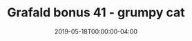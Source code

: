 ---
title: "Grafald bonus 41 - grumpy cat"
type: "image"
date: 2019-05-18T00:00:00-04:00
draft: false
categories: ["Projects"]
image_path: "../img/2019/bonus_41.jpg"
alt_text: ""
---